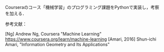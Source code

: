Courseraのコース「機械学習」のプログラミング課題をPythonで実装し，考察を加える．

参考文献：

[Ng] Andrew Ng, Coursera "Machine Learning" https://www.coursera.org/learn/machine-learning
[Amari, 2016] Shun-ichi Amari, "Information Geometry and Its Applications"
